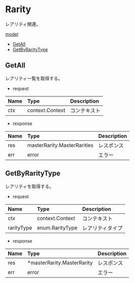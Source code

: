 # Rarity
レアリティ関連。

[model](https://github.com/game-core/gocrafter/tree/main/pkg/domain/model/rarity)

- [GetAll](https://github.com/game-core/gocrafter/blob/main/docs/md/function/service/rarity.md#GetAll)
- [GetByRarityType](https://github.com/game-core/gocrafter/blob/main/docs/md/function/service/rarity.md#GetByRarityType)

## GetAll
レアリティ一覧を取得する。
- request

| Name | Type | Description |
| :--- | :--- | :--- |
| ctx | context.Context | コンテキスト |

- response

| Name | Type | Description |
| :--- | :--- | :--- |
| res | masterRarity.MasterRarities | レスポンス |
| err | error | エラー |

## GetByRarityType
レアリティを取得する。
- request

| Name | Type | Description |
| :--- | :--- | :--- |
| ctx | context.Context | コンテキスト |
| rarityType | enum.RarityType | レアリティタイプ |

- response

| Name | Type | Description |
| :--- | :--- | :--- |
| res | *masterRarity.MasterRarity | レスポンス |
| err | error | エラー |
